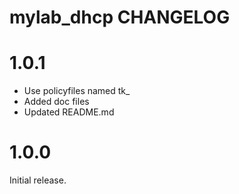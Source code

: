 # mylab_dhcp CHANGELOG

# 1.0.1

* Use policyfiles named tk_<policyfile>
* Added doc files
* Updated README.md

# 1.0.0

Initial release.
